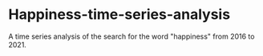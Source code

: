 # Happiness-time-series-analysis
A time series analysis of the search for the word "happiness" from 2016 to 2021.
